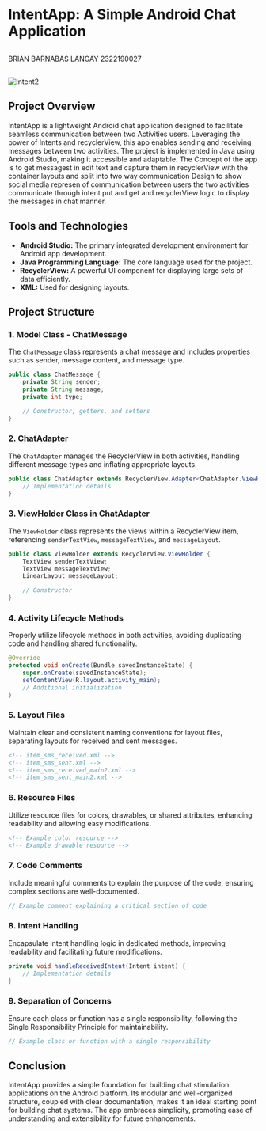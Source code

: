 
# IntentApp: A Simple Android Chat Application


##
BRIAN BARNABAS LANGAY
2322190027
##
![intent2](https://github.com/brianlangay4/IntentApp/assets/67788456/5295961c-64c8-41e6-a0e5-2e7968c9a737)


## Project Overview

IntentApp is a lightweight Android chat application designed to facilitate seamless communication between two Activities users. Leveraging the power of Intents and recyclerView, this app enables sending and receiving messages between two activities. The project is implemented in Java using Android Studio, making it accessible and adaptable.
The Concept of the app is to get messagest in edit text and capture them in recyclerView with the container layouts and split into two way communication Design to show social media represen of communication between users the two activities communicate through intent put and get and recyclerView logic to display the messages in chat manner.

## Tools and Technologies

- **Android Studio:** The primary integrated development environment for Android app development.
- **Java Programming Language:** The core language used for the project.
- **RecyclerView:** A powerful UI component for displaying large sets of data efficiently.
- **XML:** Used for designing layouts.

## Project Structure

### 1. Model Class - ChatMessage

The `ChatMessage` class represents a chat message and includes properties such as sender, message content, and message type.

```java
public class ChatMessage {
    private String sender;
    private String message;
    private int type;

    // Constructor, getters, and setters
}
```

### 2. ChatAdapter

The `ChatAdapter` manages the RecyclerView in both activities, handling different message types and inflating appropriate layouts.

```java
public class ChatAdapter extends RecyclerView.Adapter<ChatAdapter.ViewHolder> {
    // Implementation details
}
```

### 3. ViewHolder Class in ChatAdapter

The `ViewHolder` class represents the views within a RecyclerView item, referencing `senderTextView`, `messageTextView`, and `messageLayout`.

```java
public class ViewHolder extends RecyclerView.ViewHolder {
    TextView senderTextView;
    TextView messageTextView;
    LinearLayout messageLayout;

    // Constructor
}
```

### 4. Activity Lifecycle Methods

Properly utilize lifecycle methods in both activities, avoiding duplicating code and handling shared functionality.

```java
@Override
protected void onCreate(Bundle savedInstanceState) {
    super.onCreate(savedInstanceState);
    setContentView(R.layout.activity_main);
    // Additional initialization
}
```

### 5. Layout Files

Maintain clear and consistent naming conventions for layout files, separating layouts for received and sent messages.

```xml
<!-- item_sms_received.xml -->
<!-- item_sms_sent.xml -->
<!-- item_sms_received_main2.xml -->
<!-- item_sms_sent_main2.xml -->
```

### 6. Resource Files

Utilize resource files for colors, drawables, or shared attributes, enhancing readability and allowing easy modifications.

```xml
<!-- Example color resource -->
<!-- Example drawable resource -->
```

### 7. Code Comments

Include meaningful comments to explain the purpose of the code, ensuring complex sections are well-documented.

```java
// Example comment explaining a critical section of code
```

### 8. Intent Handling

Encapsulate intent handling logic in dedicated methods, improving readability and facilitating future modifications.

```java
private void handleReceivedIntent(Intent intent) {
    // Implementation details
}
```

### 9. Separation of Concerns

Ensure each class or function has a single responsibility, following the Single Responsibility Principle for maintainability.

```java
// Example class or function with a single responsibility
```

## Conclusion

IntentApp provides a simple foundation for building  chat stimulation applications on the Android platform. Its modular and well-organized structure, coupled with clear documentation, makes it an ideal starting point for building chat systems. The app embraces simplicity, promoting ease of understanding and extensibility for future enhancements.
